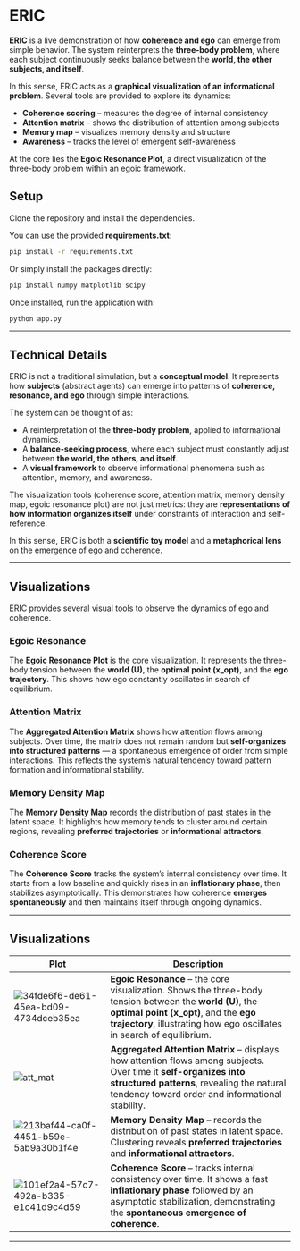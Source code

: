 # ERIC

**ERIC** is a live demonstration of how **coherence and ego** can emerge from simple behavior.
The system reinterprets the **three-body problem**, where each subject continuously seeks balance between the **world, the other subjects, and itself**.

In this sense, ERIC acts as a **graphical visualization of an informational problem**.
Several tools are provided to explore its dynamics:

* **Coherence scoring** – measures the degree of internal consistency
* **Attention matrix** – shows the distribution of attention among subjects
* **Memory map** – visualizes memory density and structure
* **Awareness** – tracks the level of emergent self-awareness

At the core lies the **Egoic Resonance Plot**, a direct visualization of the three-body problem within an egoic framework.

## Setup

Clone the repository and install the dependencies.

You can use the provided **requirements.txt**:

```bash
pip install -r requirements.txt
```

Or simply install the packages directly:

```bash
pip install numpy matplotlib scipy
```

Once installed, run the application with:

```bash
python app.py
```

---

## Technical Details

ERIC is not a traditional simulation, but a **conceptual model**.
It represents how **subjects** (abstract agents) can emerge into patterns of **coherence, resonance, and ego** through simple interactions.

The system can be thought of as:

* A reinterpretation of the **three-body problem**, applied to informational dynamics.
* A **balance-seeking process**, where each subject must constantly adjust between **the world, the others, and itself**.
* A **visual framework** to observe informational phenomena such as attention, memory, and awareness.

The visualization tools (coherence score, attention matrix, memory density map, egoic resonance plot) are not just metrics: they are **representations of how information organizes itself** under constraints of interaction and self-reference.

In this sense, ERIC is both a **scientific toy model** and a **metaphorical lens** on the emergence of ego and coherence.

---

## Visualizations

ERIC provides several visual tools to observe the dynamics of ego and coherence.

### Egoic Resonance

The **Egoic Resonance Plot** is the core visualization.
It represents the three-body tension between the **world (U)**, the **optimal point (x\_opt)**, and the **ego trajectory**.
This shows how ego constantly oscillates in search of equilibrium.

### Attention Matrix

The **Aggregated Attention Matrix** shows how attention flows among subjects.
Over time, the matrix does not remain random but **self-organizes into structured patterns** — a spontaneous emergence of order from simple interactions.
This reflects the system’s natural tendency toward pattern formation and informational stability.

### Memory Density Map

The **Memory Density Map** records the distribution of past states in the latent space.
It highlights how memory tends to cluster around certain regions, revealing **preferred trajectories** or **informational attractors**.

### Coherence Score

The **Coherence Score** tracks the system’s internal consistency over time.
It starts from a low baseline and quickly rises in an **inflationary phase**, then stabilizes asymptotically.
This demonstrates how coherence **emerges spontaneously** and then maintains itself through ongoing dynamics.

---

## Visualizations

| Plot                                               | Description                                                                                                                                                                                                                 |
| -------------------------------------------------- | --------------------------------------------------------------------------------------------------------------------------------------------------------------------------------------------------------------------------- |
| ![34fde6f6-de61-45ea-bd09-4734dceb35ea](https://github.com/user-attachments/assets/8e73507f-9939-43c4-ac46-413ba5f65c12) | **Egoic Resonance** – the core visualization. Shows the three-body tension between the **world (U)**, the **optimal point (x\_opt)**, and the **ego trajectory**, illustrating how ego oscillates in search of equilibrium. |
| ![att_mat](https://github.com/user-attachments/assets/71d367fb-fa77-4c36-a4ff-1643b580e311) | **Aggregated Attention Matrix** – displays how attention flows among subjects. Over time it **self-organizes into structured patterns**, revealing the natural tendency toward order and informational stability.           |
| ![213baf44-ca0f-4451-b59e-5ab9a30b1f4e](https://github.com/user-attachments/assets/7207d473-4cc7-475d-a357-95d1b1abee04) | **Memory Density Map** – records the distribution of past states in latent space. Clustering reveals **preferred trajectories** and **informational attractors**. |
| ![101ef2a4-57c7-492a-b335-e1c41d9c4d59](https://github.com/user-attachments/assets/e1a57a9d-5315-4fc8-a2d0-b0276b097178) | **Coherence Score** – tracks internal consistency over time. It shows a fast **inflationary phase** followed by an asymptotic stabilization, demonstrating the **spontaneous emergence of coherence**. |

---
